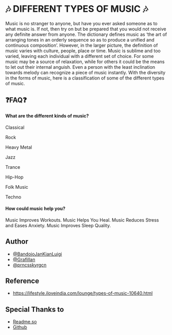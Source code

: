 
# 🎶 DIFFERENT TYPES OF MUSIC 🎶

Music is no stranger to anyone, but have you ever asked someone as to what music is. If not, then try on but be prepared that you would not receive any definite answer from anyone. The dictionary defines music as ‘the art of arranging tones in an orderly sequence so as to produce a unified and continuous composition’. However, in the larger picture, the definition of music varies with culture, people, place or time. Music is sublime and too varied, leaving each individual with a different set of choice. For some music may be a source of relaxation, while for others it could be the means to let out their internal anguish. Even a person with the least inclination towards melody can recognize a piece of music instantly.  With the diversity in the forms of music, here is a classification of some of the different types of music.




## ❓FAQ❓

#### What are the different kinds of music?

Classical

Rock

Heavy Metal

Jazz

Trance

Hip-Hop

Folk Music

Techno

#### How could music help you?

Music Improves Workouts. Music Helps You Heal. Music Reduces Stress and Eases Anxiety. Music Improves Sleep Quality.



## Author


- [@BandojoJanKianLuigi](https://github.com/BandojoJanKianLuigi)
- [@GrafilIan](https://github.com/GrafilIan)
- [@prncsskyrgcn](https://github.com/prncsskyrgcn)






## Reference

- https://lifestyle.iloveindia.com/lounge/types-of-music-10640.html






## Special Thanks to

 - [Readme.so](https://readme.so/editor)
 - [Github](https://github.com/)
 

